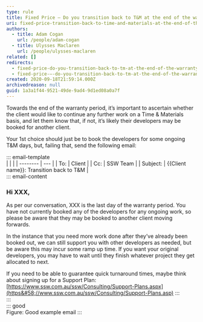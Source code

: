 ```yaml
---
type: rule
title: Fixed Price – Do you transition back to T&M at the end of the warranty period?
uri: fixed-price-transition-back-to-time-and-materials-at-the-end-of-the-warranty-period
authors:
  - title: Adam Cogan
    url: /people/adam-cogan
  - title: Ulysses Maclaren
    url: /people/ulysses-maclaren
related: []
redirects:
  - fixed-price-do-you-transition-back-to-tm-at-the-end-of-the-warranty-period
  - fixed-price-–-do-you-transition-back-to-tm-at-the-end-of-the-warranty-period
created: 2020-09-18T21:59:14.000Z
archivedreason: null
guid: 1a3a1f44-9521-49de-9ad4-9d1ed08a0a7f
---
```


Towards the end of the warranty period, it’s important to ascertain whether the client would like to continue any further work on a Time & Materials basis, and let them know that, if not, it’s likely their developers may be booked for another client.

Your 1st choice should just be to book the developers for some ongoing T&M days, but, failing that, send the following email:

<!--endintro-->

::: email-template  
|          |     |
| -------- | --- |
| To:      | Client |
| Cc:      | SSW Team |
| Subject: | {{Client name}}: Transition back to T&M  |  
::: email-content  
### Hi XXX,

As per our conversation, XXX is the last day of the warranty period. You have not currently booked any of the developers for any ongoing work, so please be aware that they may be booked to another client moving forwards.

In the instance that you need more work done after they’ve already been booked out, we can still support you with other developers as needed, but be aware this may incur some ramp up time. If you want your original developers, you may have to wait until they finish whatever project they get allocated to next.

If you need to be able to guarantee quick turnaround times, maybe think about signing up for a Support Plan: [https://www.ssw.com.au/ssw/Consulting/Support-Plans.aspx](https&#58;//www.ssw.com.au/ssw/Consulting/Support-Plans.asp)
:::  
:::  
::: good  
Figure: Good example email
:::
